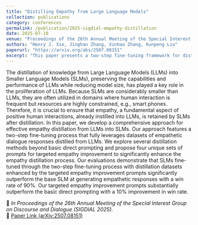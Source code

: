 ```yaml
---
title: "Distilling Empathy from Large Language Models"
collection: publications
category: conferences
permalink: /publication/2025-sigdial-empathy-distillation
date: 2025-07-10
venue: "Proceedings of the 26th Annual Meeting of the Special Interest Group on Discourse and Dialogue (SIGDIAL 2025)"
authors: "Henry J. Xie, Jinghan Zhang, Xinhao Zhang, Kunpeng Liu"
paperurl: "https://arxiv.org/abs/2507.08151"
excerpt: "This paper presents a two-step fine-tuning framework for distilling empathy from Large Language Models (LLMs) into Smaller Language Models (SLMs), achieving a 90% win rate in empathetic response generation."
---
```


The distillation of knowledge from Large Language Models (LLMs) into Smaller Language Models (SLMs), preserving the capabilities and performance of LLMs while reducing model size, has played a key role in the proliferation of LLMs. Because SLMs are considerably smaller than LLMs, they are often utilized in domains where human interaction is frequent but resources are highly constrained, e.g., smart phones. Therefore, it is crucial to ensure that empathy, a fundamental aspect of positive human interactions, already instilled into LLMs, is retained by SLMs after distillation. In this paper, we develop a comprehensive approach for effective empathy distillation from LLMs into SLMs. Our approach features a two-step fine-tuning process that fully leverages datasets of empathetic dialogue responses distilled from LLMs. We explore several distillation methods beyond basic direct prompting and propose four unique sets of prompts for targeted empathy improvement to significantly enhance the empathy distillation process. Our evaluations demonstrate that SLMs fine-tuned through the two-step fine-tuning process with distillation datasets enhanced by the targeted empathy improvement prompts significantly outperform the base SLM at generating empathetic responses with a win rate of 90%. Our targeted empathy improvement prompts substantially outperform the basic direct prompting with a 10% improvement in win rate.

📄 *In Proceedings of the 26th Annual Meeting of the Special Interest Group on Discourse and Dialogue (SIGDIAL 2025).*  
🔗 [Paper Link (arXiv:2507.08151)](https://arxiv.org/abs/2507.08151)
